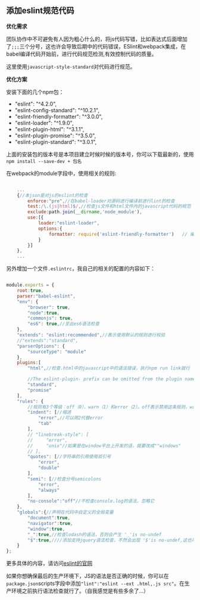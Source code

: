 ## 添加eslint规范代码

**优化需求**

团队协作中不可避免有人因为粗心什么的，将js代码写错，比如表达式后面增加了`;;;`三个分号，这也许会导致后期中的代码错误，ESlint和webpack集成，在babel编译代码开始前，进行代码规范检测,有效控制代码的质量。

这里使用`javascript-style-standard`对代码进行规范。


**优化方案**

安装下面的几个npm包：

-    "eslint": "^4.2.0",
-    "eslint-config-standard": "^10.2.1",
-    "eslint-friendly-formatter": "^3.0.0",
-    "eslint-loader": "^1.9.0",
-    "eslint-plugin-html": "^3.1.1",
-    "eslint-plugin-promise": "^3.5.0",
-    "eslint-plugin-standard": "^3.0.1",

上面的安装包的版本号是本项目建立时候时候的版本号，你可以下载最新的，使用`npm install --save-dev + 包名`

在webpack的module字段中，使用相关的规则:

```javascript

    ...
    {//本json是对js的eslint的检查
        enforce:"pre",//在babel-loader对源码进行编译前进行lint的检查
        test:/\.(js|html)$/,//检查js文件和html文件内的javascript代码的规范
        exclude:path.join(__dirname,'node_module'),
        use:[{
            loader:"eslint-loader",
            options:{
                formatter: require('eslint-friendly-formatter')   // 编译后错误报告格式
            }
        }]
    },
    ...

```

另外增加一个文件`.eslintrc`，我自己的相关的配置的内容如下：

```javascript

module.exports = {
    root:true,
    parser:"babel-eslint",
    "env": {
        "browser": true,
        "node":true,
        "commonjs": true,
        "es6": true,//至此es6语法检查
    },
    "extends": "eslint:recommended",//表示使用默认的规则进行校验
    //"extends":"standard",
    "parserOptions": {
        "sourceType": "module"
    },
    plugins:[
        "html",//检查.html中的javascript中的语法错误，执行npm run link就行

        //The eslint-plugin- prefix can be omitted from the plugin name.
        "standard",
        "promise"
    ],
    "rules": {
        //规则有3个等级：off（0）、warn（1）和error（2）。off表示禁用这条规则，warn表示给出警告，并不会导致检查不通过，而error则会导师检查不通过
        "indent": [//缩进
            "error",//可以用2代替error
            "tab"
        ],
        // "linebreak-style": [
        //     "error",
        //     "unix"//如果是在window平台上开发的话，就要改成""windows"
        // ],
        "quotes": [//字符串的引用使用双引号
            "error",
            "double"
        ],
        "semi": [//检查分号semicolons
            "error",
            "always"
        ],
        "no-console":"off"//不检查console.log的语法，忽略它
    },
    "globals":{//声明在代码中自定义的全局变量
        "document":true,
        "navigator":true,
        "window":true,
        "_":true,//检查lodash的语法，否则会产生 '_'is no-undef
        "$":true,////添加支持jquery语法检查，不然会出现 '$'is no-undef,这也可以在env中添加“jquery:true”解决
    }
};


```

更多具体的内容，请访问[eslint的官网](http://eslint.org/)

如果你想确保最后的生产环境下，JS的语法是否正确的时候，你可以在`package.json`scripts字段中添加`"lint":"eslint --ext .html,.js src"`。在生产环境之前执行语法检查就行了。（自我感觉是有些多余了...）